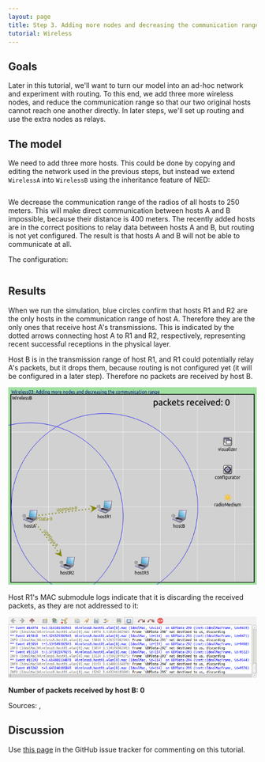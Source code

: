 ```yaml
---
layout: page
title: Step 3. Adding more nodes and decreasing the communication range
tutorial: Wireless
---
```


## Goals

Later in this tutorial, we'll want to turn our model into an ad-hoc network
and experiment with routing. To this end, we add three more wireless nodes,
and reduce the communication range so that our two original
hosts cannot reach one another directly. In later steps, we'll set up
routing and use the extra nodes as relays.

## The model

We need to add three more hosts. This could be done by copying and editing the
network used in the previous steps, but instead we extend `WirelessA` into
`WirelessB` using the inheritance feature of NED:

<p><pre class="snippet" src="../wireless/WirelessB.ned" from="network WirelessB"></pre></p>

We decrease the communication range of the radios of all hosts to 250
meters. This will make direct communication between hosts A and B
impossible, because their distance is 400 meters. The recently added hosts
are in the correct positions to relay data between hosts A and B, but
routing is not yet configured. The result is that hosts A and B will not be
able to communicate at all.

The configuration:

<p><pre class="snippet" src="../wireless/omnetpp.ini" from="Config Wireless03" until="#---"></pre></p>

## Results

When we run the simulation, blue circles confirm that hosts R1 and R2 are the only
hosts in the communication range of host A. Therefore they are the only ones that
receive host A's transmissions. This is indicated by the dotted arrows
connecting host A to R1 and R2, respectively, representing recent successful
receptions in the physical layer.

Host B is in the transmission range of host R1, and R1 could potentially relay A's packets,
but it drops them, because routing is not configured yet (it will be configured
in a later step). Therefore no packets are received by host B.

<img class="screen" src="wireless-step3-2.png">

Host R1's MAC submodule logs indicate that it is discarding the received packets, as they are
not addressed to it:

<img class="screen" src="wireless-step3-log.png">

**Number of packets received by host B: 0**

Sources: <a srcfile="wireless/omnetpp.ini" />, <a srcfile="wireless/WirelessB.ned" />

## Discussion

Use <a href="https://github.com/inet-framework/inet-tutorials/issues/1" target="_blank">this page</a>
in the GitHub issue tracker for commenting on this tutorial.
